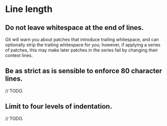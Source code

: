 # Line length

## Do not leave whitespace at the end of lines.

Git will warn you about patches that introduce trailing whitespace, and can optionally strip the trailing whitespace for you; however, if applying a series of patches, this may make later patches in the series fail by changing their context lines.

## Be as strict as is sensible to enforce 80 character lines.

// TODO.

## Limit to four levels of indentation.

// TODO.
